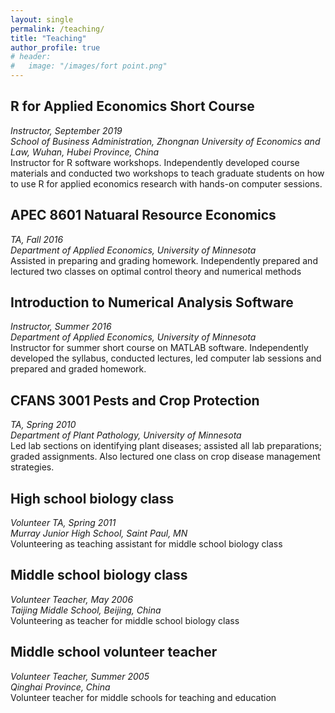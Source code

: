```yaml
---
layout: single
permalink: /teaching/
title: "Teaching"
author_profile: true
# header:
#   image: "/images/fort point.png"
---
```


## R for Applied Economics Short Course
*Instructor, September 2019*  
*School of Business Administration, Zhongnan University of Economics and Law, Wuhan, Hubei Province, China*  
Instructor for R software workshops. Independently developed course materials and conducted two workshops to teach graduate students on how to use R for applied economics research with hands-on computer sessions.

## APEC 8601 Natuaral Resource Economics
*TA, Fall 2016*  
*Department of Applied Economics, University of Minnesota*  
Assisted in preparing and grading homework. Independently prepared and lectured two classes on optimal control theory and numerical methods  

## Introduction to Numerical Analysis Software
*Instructor, Summer 2016*  
*Department of Applied Economics, University of Minnesota*  
Instructor for summer short course on MATLAB software. Independently developed the syllabus, conducted lectures, led computer lab sessions and prepared and graded homework.  

## CFANS 3001 Pests and Crop Protection
*TA, Spring 2010*  
*Department of Plant Pathology, University of Minnesota*  
Led lab sections on identifying plant diseases; assisted all lab preparations; graded assignments. Also lectured one class on crop disease management strategies.

## High school biology class
*Volunteer TA, Spring 2011*  
*Murray Junior High School, Saint Paul, MN*  
Volunteering as teaching assistant for middle school biology class

## Middle school biology class
*Volunteer Teacher, May 2006*  
*Taijing Middle School, Beijing, China*  
Volunteering as teacher for middle school biology class  

## Middle school volunteer teacher
*Volunteer Teacher, Summer 2005*  
*Qinghai Province, China*  
Volunteer teacher for middle schools for teaching and education